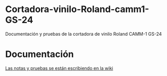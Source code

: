 # Cortadora-vinilo-Roland-camm1-GS-24
Documentación y pruebas de la cortadora de vinilo Roland CAMM-1 GS-24

# Documentación

[Las notas y pruebas se están escribiendo en la wiki](https://github.com/TecnoLab/Cortadora-vinilo-Roland-camm1-GS-24/wiki)
